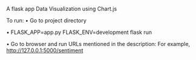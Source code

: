 A flask app Data Visualization using Chart.js

To run:
• Go to project directory

• FLASK_APP=app.py FLASK_ENV=development flask run

• Go to browser and run URLs mentioned in the description:
For example, http://127.0.0.1:5000/sentiment
